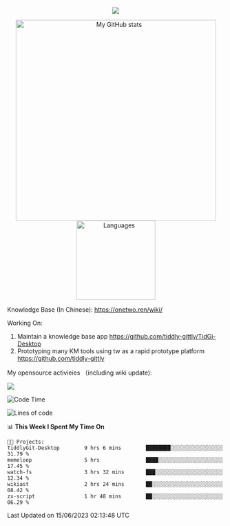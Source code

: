<a href="https://github.com/linonetwo">
    <p align="center">
        <img src="https://github-profile-trophy.vercel.app/?username=linonetwo&column=7&theme=onedark"/>
    </p>
</a>
<a align="center" href="https://github.com/linonetwo">
  <p align="center">
    <img src="https://github-readme-stats.vercel.app/api?username=linonetwo&show_icons=true&count_private=true" alt="My GitHub stats" width="465"/>
    <img src="https://github-readme-stats.vercel.app/api/top-langs/?username=linonetwo&layout=compact&langs_count=10" alt="Languages" height="183">
  </p>
</a>

Knowledge Base (In Chinese): https://onetwo.ren/wiki/

Working On: 

1. Maintain a knowledge base app https://github.com/tiddly-gittly/TidGi-Desktop
1. Prototyping many KM tools using tw as a rapid prototype platform https://github.com/tiddly-gittly

My opensource activieies （including wiki update):

![](https://visitor-badge.glitch.me/badge?page_id=linonetwo.linonetwo)

<!--START_SECTION:waka-->
![Code Time](http://img.shields.io/badge/Code%20Time-1%2C857%20hrs%2046%20mins-blue)

![Lines of code](https://img.shields.io/badge/From%20Hello%20World%20I%27ve%20Written-49.2%20million%20lines%20of%20code-blue)

📊 **This Week I Spent My Time On** 

```text
🐱‍💻 Projects: 
TiddlyGit-Desktop        9 hrs 6 mins        ████████░░░░░░░░░░░░░░░░░   31.79 % 
memeloop                 5 hrs               ████░░░░░░░░░░░░░░░░░░░░░   17.45 % 
watch-fs                 3 hrs 32 mins       ███░░░░░░░░░░░░░░░░░░░░░░   12.34 % 
wikiast                  2 hrs 24 mins       ██░░░░░░░░░░░░░░░░░░░░░░░   08.42 % 
zx-script                1 hr 48 mins        ██░░░░░░░░░░░░░░░░░░░░░░░   06.29 % 
```


 Last Updated on 15/06/2023 02:13:48 UTC
<!--END_SECTION:waka-->
